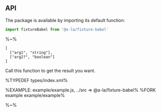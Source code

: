 ## API

The package is available by importing its default function:

```js
import fixtureBabel from '@a-la/fixture-babel'
```

%~%

```## fixtureBabel
[
  ["arg1", "string"],
  ["arg2?", "boolean"]
]
```

Call this function to get the result you want.

%TYPEDEF types/index.xml%

%EXAMPLE: example/example.js, ../src => @a-la/fixture-babel%
%FORK example example/example%

%~%
